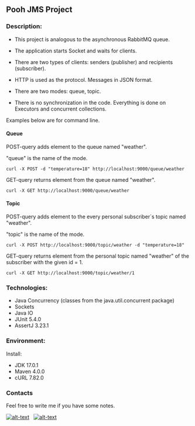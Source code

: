 ## Pooh JMS Project

### Description:

- This project is analogous to the asynchronous RabbitMQ queue.

- The application starts Socket and waits for clients.

- There are two types of clients: senders (publisher) and recipients (subscriber).

- HTTP is used as the protocol. Messages in JSON format.

- There are two modes: queue, topic.

- There is no synchronization in the code. Everything is done on Executors and concurrent collections.

Examples below are for command line.

#### Queue

POST-query adds element to the queue named "weather".

"queue" is the name of the mode.
```
curl -X POST -d "temperature=18" http://localhost:9000/queue/weather
```

GET-query returns element from the queue named "weather".
```
curl -X GET http://localhost:9000/queue/weather
```

#### Topic

POST-query adds element to the every personal subscriber`s topic named "weather".

"topic" is the name of the mode.
```
curl -X POST http://localhost:9000/topic/weather -d "temperature=18"
```

GET-query returns element from the personal topic named "weather" of the subscriber with the given id = 1.

```
curl -X GET http://localhost:9000/topic/weather/1
```

### Technologies:

- Java Concurrency (classes from the java.util.concurrent package)
- Sockets
- Java IO
- JUnit 5.4.0
- AssertJ 3.23.1

### Environment:
Install:
- JDK 17.0.1
- Maven 4.0.0
- cURL 7.82.0

### Contacts
Feel free to write me if you have some notes.

[![alt-text](https://img.shields.io/badge/-telegram-grey?style=flat&logo=telegram&logoColor=white)](https://t.me/levgross)&nbsp;&nbsp;
[![alt-text](https://img.shields.io/badge/@%20email-005FED?style=flat&logo=mail&logoColor=white)](mailto:levgross@gmail.com)&nbsp;&nbsp;